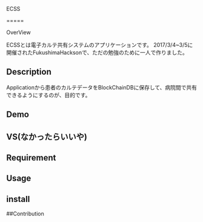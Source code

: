 
ECSS

=====

OverView

ECSSとは電子カルテ共有システムのアプリケーションです。
2017/3/4~3/5に開催されたFukushimaHacksonで、ただの勉強のために一人で作りました。

## Description

Applicationから患者のカルテデータをBlockChainDBに保存して、病院間で共有できるようにするのが、目的です。

## Demo

## VS(なかったらいいや)

## Requirement

## Usage

## install

##Contribution




